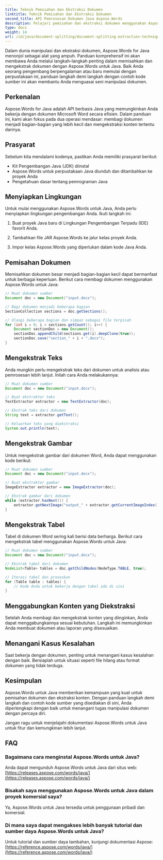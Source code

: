 ```yaml
---
title: Teknik Pemisahan dan Ekstraksi Dokumen
linktitle: Teknik Pemisahan dan Ekstraksi Dokumen
second_title: API Pemrosesan Dokumen Java Aspose.Words
description: Pelajari pemisahan dan ekstraksi dokumen menggunakan Aspose.Words untuk Java. Panduan langkah demi langkah dengan kode sumber untuk manipulasi yang efisien. Buka kekuatan Aspose
type: docs
weight: 14
url: /id/java/document-splitting/document-splitting-extraction-techniques/
---
```


Dalam dunia manipulasi dan ekstraksi dokumen, Aspose.Words for Java menonjol sebagai alat yang ampuh. Panduan komprehensif ini akan membawa Anda melalui langkah-langkah penting dalam memisahkan dan mengekstrak dokumen dengan Aspose.Words untuk Java. Baik Anda seorang pengembang berpengalaman atau baru memulai dengan perpustakaan ini, panduan langkah demi langkah dengan contoh kode sumber ini akan membantu Anda menguasai seni manipulasi dokumen.

## Perkenalan

Aspose.Words for Java adalah API berbasis Java yang memungkinkan Anda bekerja dengan dokumen Microsoft Word secara efisien. Dalam panduan ini, kami akan fokus pada dua operasi mendasar: membagi dokumen menjadi bagian-bagian yang lebih kecil dan mengekstraksi konten tertentu darinya.

## Prasyarat

Sebelum kita mendalami kodenya, pastikan Anda memiliki prasyarat berikut:

- Kit Pengembangan Java (JDK) diinstal
- Aspose.Words untuk perpustakaan Java diunduh dan ditambahkan ke proyek Anda
- Pengetahuan dasar tentang pemrograman Java

## Menyiapkan Lingkungan

Untuk mulai menggunakan Aspose.Words untuk Java, Anda perlu menyiapkan lingkungan pengembangan Anda. Ikuti langkah ini:

1. Buat proyek Java baru di Lingkungan Pengembangan Terpadu (IDE) favorit Anda.

2. Tambahkan file JAR Aspose.Words ke jalur kelas proyek Anda.

3. Impor kelas Aspose.Words yang diperlukan dalam kode Java Anda.

## Pemisahan Dokumen

Memisahkan dokumen besar menjadi bagian-bagian kecil dapat bermanfaat untuk berbagai keperluan. Berikut cara membagi dokumen menggunakan Aspose.Words untuk Java:

```java
// Muat dokumen sumber
Document doc = new Document("input.docx");

// Bagi dokumen menjadi beberapa bagian
SectionCollection sections = doc.getSections();

// Ulangi beberapa bagian dan simpan sebagai file terpisah
for (int i = 0; i < sections.getCount(); i++) {
    Document sectionDoc = new Document();
    sectionDoc.appendChild(sections.get(i).deepClone(true));
    sectionDoc.save("section_" + i + ".docx");
}
```

## Mengekstrak Teks

Anda mungkin perlu mengekstrak teks dari dokumen untuk analisis atau pemrosesan lebih lanjut. Inilah cara Anda melakukannya:

```java
// Muat dokumen sumber
Document doc = new Document("input.docx");

// Buat ekstraktor teks
TextExtractor extractor = new TextExtractor(doc);

// Ekstrak teks dari dokumen
String text = extractor.getText();

// Keluarkan teks yang diekstraksi
System.out.println(text);
```

## Mengekstrak Gambar

Untuk mengekstrak gambar dari dokumen Word, Anda dapat menggunakan kode berikut:

```java
// Muat dokumen sumber
Document doc = new Document("input.docx");

// Buat ekstraktor gambar
ImageExtractor extractor = new ImageExtractor(doc);

// Ekstrak gambar dari dokumen
while (extractor.hasNext()) {
    extractor.getNextImage("output_" + extractor.getCurrentImageIndex() + ".png");
}
```

## Mengekstrak Tabel

Tabel di dokumen Word sering kali berisi data berharga. Berikut cara mengekstrak tabel menggunakan Aspose.Words untuk Java:

```java
// Muat dokumen sumber
Document doc = new Document("input.docx");

// Ekstrak tabel dari dokumen
NodeList<Table> tables = doc.getChildNodes(NodeType.TABLE, true);

// Iterasi tabel dan proseskan
for (Table table : tables) {
    // Kode Anda untuk bekerja dengan tabel ada di sini
}
```

## Menggabungkan Konten yang Diekstraksi

Setelah Anda membagi dan mengekstrak konten yang diinginkan, Anda dapat menggabungkannya sesuai kebutuhan. Langkah ini memungkinkan Anda membuat dokumen atau laporan yang disesuaikan.

## Menangani Kasus Kesalahan

Saat bekerja dengan dokumen, penting untuk menangani kasus kesalahan dengan baik. Bersiaplah untuk situasi seperti file hilang atau format dokumen yang tidak terduga.

## Kesimpulan

Aspose.Words untuk Java memberikan kemampuan yang kuat untuk pemisahan dokumen dan ekstraksi konten. Dengan panduan langkah demi langkah dan contoh kode sumber yang disediakan di sini, Anda diperlengkapi dengan baik untuk menangani tugas manipulasi dokumen dengan percaya diri.

Jangan ragu untuk menjelajahi dokumentasi Aspose.Words untuk Java untuk fitur dan kemungkinan lebih lanjut.

## FAQ

### Bagaimana cara menginstal Aspose.Words untuk Java?

 Anda dapat mengunduh Aspose.Words untuk Java dari situs web:[https://releases.aspose.com/words/java/](https://releases.aspose.com/words/java/)

### Bisakah saya menggunakan Aspose.Words untuk Java dalam proyek komersial saya?

Ya, Aspose.Words untuk Java tersedia untuk penggunaan pribadi dan komersial.

### Di mana saya dapat mengakses lebih banyak tutorial dan sumber daya Aspose.Words untuk Java?

 Untuk tutorial dan sumber daya tambahan, kunjungi dokumentasi Aspose:[https://reference.aspose.com/words/java/](https://reference.aspose.com/words/java/)